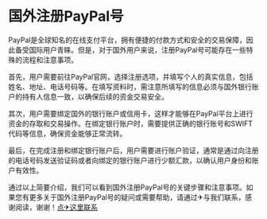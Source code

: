 # 国外注册PayPal号

PayPal是全球知名的在线支付平台，拥有便捷的付款方式和安全的交易保障，因此备受国际用户青睐。但是，对于国外用户来说，注册PayPal号可能存在一些特殊的流程和注意事项。

首先，用户需要前往PayPal官网，选择注册选项，并填写个人的真实信息，包括姓名、地址、电话号码等。在填写资料时，需注意所填写的信息必须与国外银行账户的持有人信息一致，以确保后续的资金交易安全。

其次，用户需要绑定国外的银行账户或信用卡，这样才能够在PayPal平台上进行资金的存取和交易操作。在绑定银行账户时，需要提供正确的银行账号和SWIFT代码等信息，确保资金能够正常流转。

最后，在完成注册和绑定银行账户后，用户需要进行账户验证，通常是通过向注册的电话号码发送验证码或者向绑定的银行账户进行少额汇款，以确认用户身份和账户有效性。

通过以上简要介绍，我们可以看到国外注册PayPal号的关键步骤和注意事项。如果您有更多关于国外注册PayPal号的疑问或需要帮助，请通过✈与我们联系，感谢阅读，谢谢！[点✈这里联系](https://gg.k02.cc)